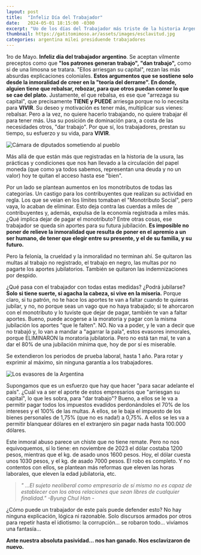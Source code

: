 ```yaml
---
layout: post
title:  "Infeliz Día del Trabajador"
date:   2024-05-01 18:15:00 -0300
excerpt: "Uo de los días del Trabajador más triste de la historia Argentina"
thumbnail: https://gatitomimoso.ar/assets/images/esclavitud.jpg
categories: argentina milei presiduende trabajadores
---
```

1ro de Mayo. **Infeliz día del trabajador argentino**. Se aceptan vilmente preceptos como que **"los patrones generan trabajo", "dan trabajo",** como si de una limosna se tratara. "Ellos arriesgan su capital", rezan las más absurdas explicaciones coloniales. **Estos argumentos que se sostiene solo desde la inmoralidad de creer en la "teoría del derrame". En donde, alguien tiene que rebalsar, rebozar, para que otros puedan comer lo que se cae del plato.** Justamente, el que rebalsa, es ese que "arrezaga su capital", que precisamente **TIENE y PUEDE** arriesga porque no lo necesita para **VIVIR**. Su deseo y motivación es tener más, multiplicar sus vienes: rebalsar. Pero a la vez, no quiere hacerlo trabajando, no quiere trabajar él para tener más. Usa su posición de dominación para, a costa de las necesidades otros, "dar trabajo". Por que sí, los trabajadores, prestan su tiempo, su esfuerzo y su vida, para **VIVIR**.

![Cámara de diputados sometiendo al pueblo](http://gatitomimoso.ar/assets/images/diputados.jpg)

Más allá de que están más que registradas en la historia de la usura, las prácticas y condiciones que nos han llevado a la circulación del papel moneda (que como ya todos sabemos, representan una deuda y no un valor) hoy te quitan el acceso hasta ese "bien".

Por un lado se plantean aumentos en los monotributos de todas las categorías. Un castigo para los contribuyentes que realizan su actividad en regla. Los que se veían en los límites tomaban el "Monotributo Social", pero vaya, lo acaban de eliminar. Esto deja contra las cuerdas a miles de contribuyentes y, además, expulsa de la economía registrada a miles más. ¿Qué implica dejar de pagar el monotributo? Entre otras cosas, ese trabajador se queda sin aportes para su futura jubilación. **Es imposible no poner de relieve la inmoralidad que resulta de poner en el apremio a un ser humano, de tener que elegir entre su presente, y el de su familia, y su futuro.**

Pero la felonía, la crueldad y la inmoralidad no terminan ahí. Se quitaron las multas al trabajo no registrado, el trabajo en negro, las multas por no pagarte los aportes jubilatorios. También se quitaron las indemnizaciones por despido.

¿Qué pasa con el trabajador con todas estas medidas? ¿Podrá jubilarse? **Solo si tiene suerte, si agacha la cabeza, si vive en la miseria.** Porque claro, si tu patrón, no te hace los aportes te van a faltar cuando te quieras jubilar, y no, no porque seas un vago que no haya trabajado; si te ahorcaron con el monotributo y lo tuviste que dejar de pagar, también te van a faltar aportes.
Bueno, puede acogerse a la moratoria y pagar con la misma jubilación los aportes "que le falten". NO. No va a poder, y le van a decir que no trabajó y, lo van a mandar a "agarrar la pala", estos evasores inmorales, porque ELIMINARON la moratoria jubilatoria. Pero no está tan mal, te van a dar el 80% de una jubilación mínima que, hoy de por sí es miserable.

Se extendieron los periodos de prueba laboral, hasta 1 año. Para rotar y exprimir al máximo, sin ninguna garantía a los trabajadores.

![Los evasores de la Argentina](http://gatitomimoso.ar/assets/images/evasores.jpg)

Supongamos que es un esfuerzo que hay que hacer "para sacar adelante el país". ¿Cuál va a ser el aporte de estos empresarios que "arriesgan su capital", lo que les sobra, para "dar trabajo"? Bueno, a ellos se le va a permitir pagar todos los impuestos evadidos perdonándoles el 70% de los intereses y el 100% de las multas. A ellos, se le baja el impuesto de los bienes personales de 1,75% (que no es nada!) a 0,75%. A ellos se les va a permitir blanquear dólares en el extranjero sin pagar nada hasta 100.000 dólares.

Este inmoral abuso parece un chiste que no tiene remate. Pero no nos equivoquemos, sí lo tiene:
en noviembre de 2023 el dólar costaba 1200 pesos, mientras que el kg. de asado unos 1600 pesos. Hoy, el dólar cuesta unos 1030 pesos, y el kg. de asado 7000 pesos. El robo es completo.
Y no contentos con ellos, se plantean más reformas que eleven las horas laborales, que eleven la edad jubilatoria, etc.

> *" ...El sujeto neoliberal como empresario de sí mismo no es capaz de establecer con los otros relaciones que sean libres de cualquier
> finalidad." -Byung Chul Han -*

¿Cómo puede un trabajador de este país puede defender esto? No hay ninguna explicación, lógica ni razonable. Solo discursos armados por otros para repetir hasta el idiotismo: la corrupción... se robaron todo... vivíamos una fantasía...

**Ante nuestra absoluta pasividad... nos han ganado. Nos esclavizaron de nuevo.**


